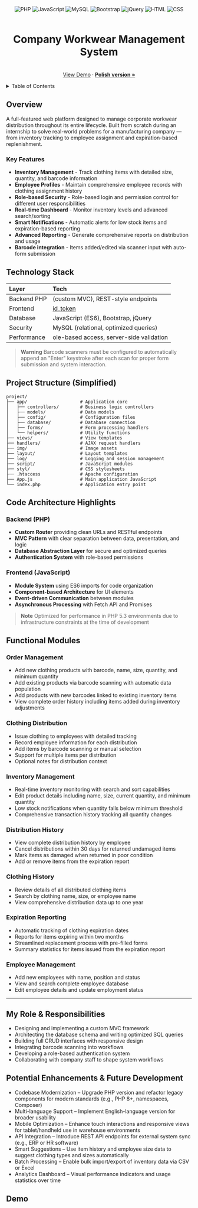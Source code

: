 <div align="center">
  <img alt="PHP" src="https://img.shields.io/badge/PHP-777BB4.svg?style=for-the-badge&logo=PHP&logoColor=white">
  <img alt="JavaScript" src="https://img.shields.io/badge/JavaScript-F7DF1E.svg?style=for-the-badge&logo=JavaScript&logoColor=black">
  <img alt="MySQL" src="https://img.shields.io/badge/MySQL-4479A1.svg?style=for-the-badge&logo=MySQL&logoColor=white">
  <img alt="Bootstrap" src="https://img.shields.io/badge/Bootstrap-7952B3.svg?style=for-the-badge&logo=Bootstrap&logoColor=white">
  <img alt="jQuery" src="https://img.shields.io/badge/jQuery-0769AD.svg?style=for-the-badge&logo=jQuery&logoColor=white">
  <img alt="HTML" src="https://img.shields.io/badge/HTML5-E34F26.svg?style=for-the-badge&logo=HTML5&logoColor=white">
  <img alt="CSS" src="https://img.shields.io/badge/CSS3-1572B6.svg?style=for-the-badge&logo=CSS3&logoColor=white">
</div>

<br />
<div align="center">
  <h1 align="center">Company Workwear Management System</h3>
  <p align="center">
    <br />
    <a href="https://github.com/othneildrew/Best-README-Template">View Demo</a>
    &middot;
    <a href="https://github.com/othneildrew/Best-README-Template"><strong>Polish version »</strong></a>
  </p>
</div>

<details>
  <summary>Table of Contents</summary>
  <ol>
    <li>
      <a href="#about-the-project">About The Project</a>
      <ul>
        <li><a href="#built-with">Built With</a></li>
      </ul>
    </li>
    <li>
      <a href="#getting-started">Getting Started</a>
      <ul>
        <li><a href="#prerequisites">Prerequisites</a></li>
        <li><a href="#installation">Installation</a></li>
      </ul>
    </li>
    <li><a href="#usage">Usage</a></li>
    <li><a href="#roadmap">Roadmap</a></li>
    <li><a href="#contributing">Contributing</a></li>
    <li><a href="#license">License</a></li>
    <li><a href="#contact">Contact</a></li>
    <li><a href="#acknowledgments">Acknowledgments</a></li>
  </ol>
</details>


##  Overview

A full-featured web platform designed to manage corporate workwear distribution throughout its entire lifecycle. Built from scratch during an internship to solve real-world problems for a manufacturing company — from inventory tracking to employee assignment and expiration-based replenishment.

###  Key Features

- **Inventory Management** - Track clothing items with detailed size, quantity, and barcode information
- **Employee Profiles** - Maintain comprehensive employee records with clothing assignment history
- **Role-based Security** - Role-based login and permission control for different user responsibilities
- **Real-time Dashboard** - Monitor inventory levels and advanced search/sorting
- **Smart Notifications** - Automatic alerts for low stock items and expiration-based reporting
- **Advanced Reporting** - Generate comprehensive reports on distribution and usage
- **Barcode integration** - Items added/edited via scanner input with auto-form submission

##  Technology Stack

|Layer|Tech|
|:-|:-|
|Backend PHP|(custom MVC), REST-style endpoints|
|Frontend|[id_token](https://www.certification.openid.net/plan-detail.html?public=true&plan=cQxDzZ2AF6kCd)|58|
|Database|JavaScript (ES6), Bootstrap, jQuery|
|Security|MySQL (relational, optimized queries)|
|Performance|ole-based access, server-side validation|

> **Warning**
> Barcode scanners must be configured to automatically append an "Enter" keystroke after each scan for proper form submission and system interaction.

##  Project Structure (Simplified)

```
project/
├── app/                    # Application core
│   ├── controllers/        # Business logic controllers
│   ├── models/             # Data models
│   ├── config/             # Configuration files
│   ├── database/           # Database connection 
│   ├── forms/              # Form processing handlers
│   └── helpers/            # Utility functions
├── views/                  # View templates
├── handlers/               # AJAX request handlers
├── img/                    # Image assets
├── layout/                 # Layout templates
├── log/                    # Logging and session management
├── script/                 # JavaScript modules
├── styl/                   # CSS stylesheets
├── .htaccess               # Apache configuration
├── App.js                  # Main application JavaScript
└── index.php               # Application entry point
```

##  Code Architecture Highlights

### Backend (PHP)

- **Custom Router** providing clean URLs and RESTful endpoints
- **MVC Pattern** with clear separation between data, presentation, and logic
- **Database Abstraction Layer** for secure and optimized queries
- **Authentication System** with role-based permissions

### Frontend (JavaScript)

- **Module System** using ES6 imports for code organization
- **Component-based Architecture** for UI elements
- **Event-driven Communication** between modules
- **Asynchronous Processing** with Fetch API and Promises
> **Note**
> Optimized for performance in PHP 5.3 environments due to infrastructure constraints at the time of development

##  Functional Modules

### Order Management
- Add new clothing products with barcode, name, size, quantity, and minimum quantity
- Add existing products via barcode scanning with automatic data population
- Add products with new barcodes linked to existing inventory items
- View complete order history including items added during inventory adjustments

### Clothing Distribution
- Issue clothing to employees with detailed tracking
- Record employee information for each distribution
- Add items by barcode scanning or manual selection
- Support for multiple items per distribution
- Optional notes for distribution context

### Inventory Management
- Real-time inventory monitoring with search and sort capabilities
- Edit product details including name, size, current quantity, and minimum quantity
- Low stock notifications when quantity falls below minimum threshold
- Comprehensive transaction history tracking all quantity changes

### Distribution History
- View complete distribution history by employee
- Cancel distributions within 30 days for returned undamaged items
- Mark items as damaged when returned in poor condition
- Add or remove items from the expiration report

### Clothing History
- Review details of all distributed clothing items
- Search by clothing name, size, or employee name
- View comprehensive distribution data up to one year

### Expiration Reporting
- Automatic tracking of clothing expiration dates
- Reports for items expiring within two months
- Streamlined replacement process with pre-filled forms
- Summary statistics for items issued from the expiration report

### Employee Management
- Add new employees with name, position and status
- View and search complete employee database
- Edit employee details and update employment status

---

## My Role & Responsibilities

- Designing and implementing a custom MVC framework
- Architecting the database schema and writing optimized SQL queries
- Building full CRUD interfaces with responsive design
- Integrating barcode scanning into workflows
- Developing a role-based authentication system
- Collaborating with company staff to shape system workflows

## Potential Enhancements & Future Development

- Codebase Modernization – Upgrade PHP version and refactor legacy components for modern standards (e.g., PHP 8+, namespaces, Composer)
- Multi-language Support – Implement English-language version for broader usability
- Mobile Optimization – Enhance touch interactions and responsive views for tablet/handheld use in warehouse environments
- API Integration – Introduce REST API endpoints for external system sync (e.g., ERP or HR software)
- Smart Suggestions – Use item history and employee size data to suggest clothing types and sizes automatically
- Batch Processing – Enable bulk import/export of inventory data via CSV or Excel
- Analytics Dashboard – Visual performance indicators and usage statistics over time

## Demo
